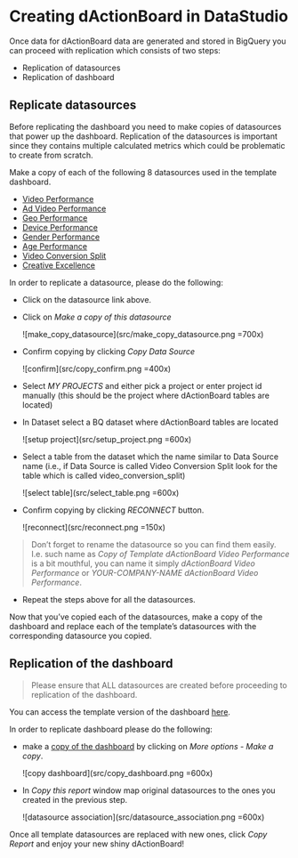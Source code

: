 # Creating dActionBoard in DataStudio

Once data for dActionBoard data are generated and stored in BigQuery you can
proceed with replication which consists of two steps:

* Replication of datasources
* Replication of dashboard

## Replicate datasources

Before replicating the dashboard you need to make copies of datasources that power up the dashboard.
Replication of the datasources is important since they contains multiple calculated metrics which could be problematic to create from scratch.

Make a copy of each of the following 8 datasources used in the template dashboard.
* [Video Performance](https://datastudio.google.com/c/u/0/datasources/c15b4e79-af56-4eba-b1e7-562ec1c4b9f4)
* [Ad Video Performance](https://datastudio.google.com/c/u/0/datasources/ec8dcbbf-cb84-461b-a866-47beb286131a)
* [Geo Performance](https://datastudio.google.com/c/u/0/datasources/eae3304d-bf7a-4a12-9bf7-87d81d5877f6)
* [Device Performance](https://datastudio.google.com/c/u/0/datasources/7d8a8244-7aad-46cd-8e30-815337a32c32)
* [Gender Performance](https://datastudio.google.com/c/u/0/datasources/891232ad-0a3e-4c34-ad02-3c2d58f175f7)
* [Age Performance](https://datastudio.google.com/c/u/0/datasources/9391d85e-7b1a-4b3a-8324-42715f02a0e7)
* [Video Conversion Split](https://datastudio.google.com/c/u/0/datasources/9391d85e-7b1a-4b3a-8324-42715f02a0e7)
* [Creative Excellence](https://datastudio.google.com/c/u/0/datasources/5cf90865-eda5-4db3-9deb-31d6ccee7b07)

In order to replicate a datasource, please do the following:
* Click on the datasource link above.
* Click on *Make a copy of this datasource*

	![make_copy_datasource](src/make_copy_datasource.png =700x)

* Confirm copying by clicking *Copy Data Source*

	![confirm](src/copy_confirm.png =400x)

* Select *MY PROJECTS* and either pick a project or enter project id manually (this should be the project where dActionBoard tables are located)
* In Dataset select a BQ dataset where dActionBoard tables are located

	![setup project](src/setup_project.png =600x)
* Select a table from the dataset which the name similar to Data Source name (i.e., if Data Source is called Video Conversion Split look for the table which is called video_conversion_split)

	![select table](src/select_table.png =600x)

* Confirm copying by clicking *RECONNECT* button.

	![reconnect](src/reconnect.png =150x)


> Don’t forget to rename the datasource so you can find them easily. I.e. such name as *Copy of Template dActionBoard Video Performance* is a bit mouthful, you can name it simply *dActionBoard Video Performance* or *YOUR-COMPANY-NAME dActionBoard Video Performance*.

* Repeat the steps above for all the datasources.

Now that you’ve copied each of the datasources, make a copy of the dashboard and replace each of the template’s datasources with the corresponding datasource you copied.

## Replication of the dashboard

> Please ensure that ALL datasources are created before proceeding to replication of the dashboard.

You can access the template version of the dashboard [here](https://datastudio.google.com/c/u/0/reporting/ad41d2ca-1d20-43a2-97b8-6cfa141e0f7a/page/T20t/).

In order to replicate dashboard please do the following:

* make a [copy of the dashboard](https://support.google.com/datastudio/answer/7175478?hl=en#zippy=%2Cin-this-article) by clicking on *More options - Make a copy*.

	![copy dashboard](src/copy_dashboard.png =600x)

* In *Copy this report* window map original datasources to the ones you created in the previous step.

	![datasource association](src/datasource_association.png =600x)

Once all template datasources are replaced with new ones, click *Copy Report* and enjoy your new shiny dActionBoard!


